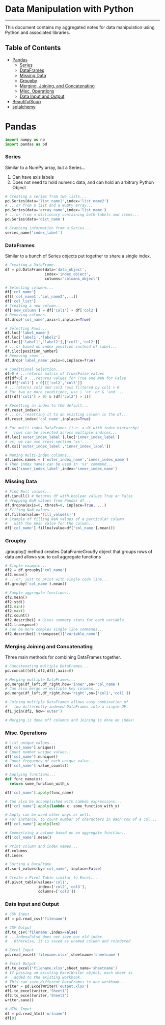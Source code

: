 # Data Manipulation with Python
-----------------------

This document contains my aggregated notes for data manipulation using Python and associated libraries.

## Table of Contents
- [Pandas](#pandas)
    - [Series](#series)
    - [DataFrames](#dataframes)
    - [Missing Data](#missing-data)
    - [Groupby](#groupby)
    - [Merging, Joining, and Concatenating](#merging-joining-and-concatenating)
    - [Misc. Operations](#misc-operations)
    - [Data Input and Output](#data-input-and-output)
- [BeautifulSoup](#BeautifulSoup)
- [sqlalchemy](#)



# Pandas

```py
import numpy as np
import pandas as pd
```
### Series
Similar to a NumPy array, but a Series...
1. Can have axis labels
1. Does not need to hold numeric data, and can hold an arbitrary Python Object

```py
# Creating a series from two lists...
pd.Series(data='list_name1',index='list_name2')
# ...or from a list and a NumPy array...
pd.Series(data='array_name',index='list_name')
# ...or from a dictionary containing both labels and items...
pd.Series(data='dict_name')

# Grabbing information from a Series...
series_name['index_label']
```
### DataFrames
Similar to a bunch of Series objects put together to share a single index.

```py
# Creating a DataFrame...
df = pd.DataFrame(data='data_object',
                  index='index_object',
                  columns='columns_object')

# Selecting columns...
df['col_name']
df[['col_name1','col_name2',...]]
df['col_list']
# Creating a new column...
df['new_column'] = df['col1'] + df['col2']
# Removing columns...
df.drop('col_name',axis=1,inplace=True)

# Selecting Rows...
df.loc['label_name']
df.loc['label1','label2']
df.loc[['label1','label2'],['col1','col2']]
# ...or based on index position instead of label...
df.iloc[position_number]
# Removing rows...
df.drop('label_name',axis=0,inplace=True)

# Conditional Selection...
df>0 # ...returns matrix of True/False values
df[df>0] # ...returns values for True and NaN for False
df[df['col1'] > 0][['col2','col3']]
# ...returns col2 and col3 rows filtered by col1 > 0
# For two or more conditions, use | 'or' or & 'and'...
df[(df['col1'] > 0) & (df['col2'] > 1)]

# Resetting an index to the default...
df.reset_index()
# ...or, resetting it to an existing column in the df...
df.reset_index('col_name',inplace=True)

# For multi-index DataFrames (i.e. a df with index hierarchy)
#   rows can be selected across multiple indices...
df.loc['outer_index_label'].loc['inner_index_label']
# or, we can use cross-section 'xs'...
df.xs(['outer_index_label','inner_index_label'])

# Naming multi-index columns...
df.index.names = ['outer_index_name','inner_index_name']
# Then index names can be used in 'xs' command...
df.xs('inner_index_label',index='inner_index_name')
```
### Missing Data
```py
# Find Null values...
df.isnull() # Returns df with boolean values True or False
# dropping NaN values from Pandas df...
df.dropna(axis=0, thresh=0, inplace=True, ...)
# Filling NaN values...
df.fillna(value='fill_value(s)')
# Example of filling NaN values of a particular column
#   with the mean value for the column...
df['col_name'].fillna(value=df['col_name'].mean())
```
### Groupby
.groupby() method creates DataFrameGrouBy object that groups rows of data and allows you to call aggregate functions
```py
# Simple example...
df2 = df.groupby('col_name')
df2.mean()
# ...or, just to print with single code line...
df.grouby('col_name').mean()

# Sample aggregate functions...
df2.mean()
df2.std()
df2.min()
df2.max()
df2.count()
df2.describe() # Gives summary stats for each variable
df2.transpose()
# Can be more complex single line commands...
df2.describe().transpose()['variable_name']
```
### Merging Joining and Concatenating
Three main methods for combining DataFrames together.
```py
# Concatenating multiple DataFrames...
pd.concat([df1,df2,df3],axis=0)

# Merging multiple DataFrames...
pd.merge(df_left,df_right,how='inner',on='col_name')
# Can also merge on multiple key columns...
pd.merge(df_left,df_right,how='right',on=['col1','col1'])

# Joining multiple DataFrames allows easy combination of
#   two differently-indexed DataFrames into a single DF.
df1.join(df2, how='outer')

# Merging is done off columns and Joining is done on index!
```
### Misc. Operations
```py
# List unique values...
df['col_name'].unique()
# Count number unique values...
df['col_name'].nunique()
# Count frequency of each unique value...
df['col_name'].value_counts()

# Applying functions...
def func_name(x):
  return some_function_with_x

df['col_name'].apply(func_name)

# Can also be accomplished with Lambda expressions...
df['col_name'].apply(lambda x: some_function_with_x)

# Apply can be used other ways as well.
# For instance, to count number of characters in each row of a col...
df['col_name'].apply(len)

# Summarizing a column based on an aggregate function...
df['col_name'].mean()

# Print column and index names...
df.columns
df.index

# Sorting a DataFrame
df.sort_values(by='col_name', inplace=False)

# Create a Pivot Table similar to Excel...
df.pivot_table(values='col1',
               index=['col2','col3'],
               columns=['col3'])

```

### Data Input and Output
```py
# CSV Input
df = pd.read_csv('filename')

# CSV Output
df.to_csv('filename',index=False)
# ...index=False does not save our old index.
#   Otherwise, it is saved as unamed column and reindexed

# Excel Input
pd.read_excel('filename.xlsx',sheetname='sheetname')

# Excel Output
df.to_excel('filename.xlsx',sheet_name='sheetname')
# If passing an existing ExcelWriter object, each sheet is
#   added to the existing workbook.
# This can save different DataFrames to one workbook...
writer = pd.ExcelWriter('output.xlsx')
df1.to_excel(writer,'Sheet1')
df2.to_excel(writer,'Sheet2')
writer.save()

# HTML Input
df = pd.read_html('urlname')
df[0]
```
